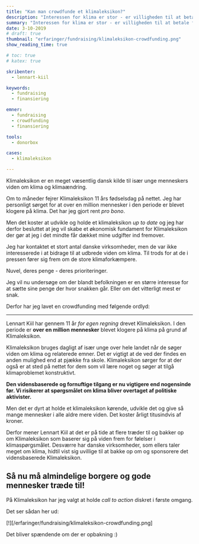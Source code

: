 ```yaml
---
title: "Kan man crowdfunde et klimaleksikon?"
description: "Interessen for klima er stor - er villigheden til at betale for viden på området det også?"
summary: "Interessen for klima er stor - er villigheden til at betale for viden på området det også?"
date: 3-10-2019
# draft: true
thumbnail: "erfaringer/fundraising/klimaleksikon-crowdfunding.png"
show_reading_time: true

# toc: true
# katex: true

skribenter:
  - lennart-kiil

keywords:
  - fundraising
  - finansiering

emner:
  - fundraising
  - crowdfunding
  - finansiering

tools:
  - donorbox

cases:
  - klimaleksikon

---
```


Klimaleksikon er en meget væsentlig dansk kilde til især unge menneskers viden om klima og klimaændring.

Om to måneder fejrer Klimaleksikon 11 års fødselsdag på nettet. Jeg har personligt sørget for at over en million mennesker i den periode er blevet klogere på klima. Det har jeg gjort rent _pro bono_.

Men det koster at udvikle og holde et klimaleksikon _up to date_ og jeg har derfor besluttet at jeg vil skabe et økonomisk fundament for Klimaleksikon der gør at jeg i det mindte får dækket mine udgifter ind fremover.

Jeg har kontaktet et stort antal danske virksomheder, men de var ikke interesserede i at bidrage til at udbrede viden om klima. Til trods for at de i pressen fører sig frem om de store klimaforkæmpere.

Nuvel, deres penge - deres prioriteringer.

Jeg vil nu undersøge om der blandt befolkningen er en større interesse for at sætte sine penge der hvor snakken går. Eller om det vitterligt mest er snak.

Derfor har jeg lavet en crowdfunding med følgende ordlyd:

----
Lennart Kiil har gennem 11 år _for egen regning_ drevet Klimaleksikon. I den periode er **over en million mennesker** blevet klogere på klima på grund af Klimaleksikon.

Klimaleksikon bruges dagligt af især unge over hele landet når de søger viden om klima og relaterede emner. Det er vigtigt at de ved der findes en anden mulighed end at pjække fra skole. Klimaleksikon sørger for at der også er at sted på nettet for dem som vil lære noget og søger at tilgå klimaproblemet konstruktivt.

**Den vidensbaserede og fornuftige tilgang er nu vigtigere end nogensinde før. Vi risikerer at spørgsmålet om klima bliver overtaget af politiske aktivister.**

Men det er dyrt at holde et klimaleksikon kørende, udvikle det og give så mange mennesker i alle aldre mere viden. Det koster årligt titusindvis af kroner.

Derfor mener Lennart Kiil at det er på tide at flere træder til og bakker op om Klimaleksikon som baserer sig på viden frem for følelser i klimaspørgsmålet. Desværre har danske virksomheder, som ellers taler meget om klima, hidtil vist sig uvillige til at bakke op om og sponsorere det vidensbaserede Klimaleksikon.

**Så nu må almindelige borgere og gode mennesker træde til!**
----

På Klimaleksikon har jeg valgt at holde _call to action_ diskret i første omgang.

Det ser sådan her ud:

[!][/erfaringer/fundraising/klimaleksikon-crowdfunding.png]

Det bliver spændende om der er opbakning :)
